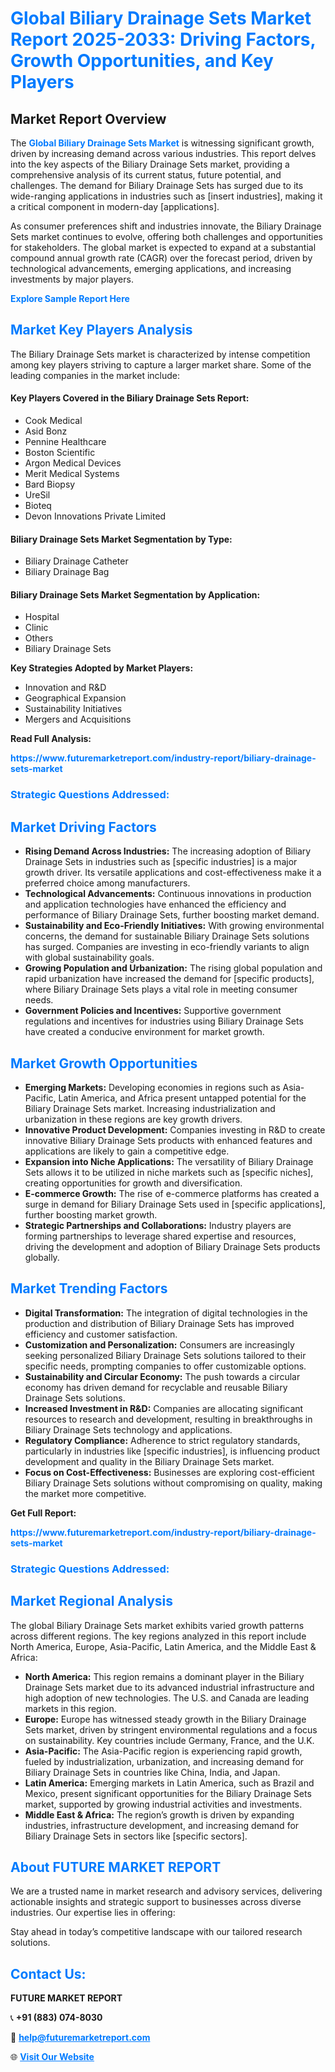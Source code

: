 <h1 style="color: #007BFF;">Global Biliary Drainage Sets Market Report 2025-2033: Driving Factors, Growth Opportunities, and Key Players</h1>

<section id="overview">
<h2>Market Report Overview</h2>
<p>The <a href="https://www.futuremarketreport.com/industry-report/biliary-drainage-sets-market" style="color: #007BFF; text-decoration: none;"><strong>Global Biliary Drainage Sets Market</strong></a> is witnessing significant growth, driven by increasing demand across various industries. This report delves into the key aspects of the Biliary Drainage Sets market, providing a comprehensive analysis of its current status, future potential, and challenges. The demand for Biliary Drainage Sets has surged due to its wide-ranging applications in industries such as [insert industries], making it a critical component in modern-day [applications].</p>
<p>As consumer preferences shift and industries innovate, the Biliary Drainage Sets market continues to evolve, offering both challenges and opportunities for stakeholders. The global market is expected to expand at a substantial compound annual growth rate (CAGR) over the forecast period, driven by technological advancements, emerging applications, and increasing investments by major players.</p>
</section>

<section id="overview">
<p><a href="https://www.futuremarketreport.com/request-sample/reportId=123582" style="color: #007BFF; text-decoration: none;"><strong>Explore Sample Report Here</strong></a></p>
</section>

<section id="key-players">
<h2 style="color: #007BFF;">Market Key Players Analysis</h2>
<p>The Biliary Drainage Sets market is characterized by intense competition among key players striving to capture a larger market share. Some of the leading companies in the market include:</p>
<h4>Key Players Covered in the Biliary Drainage Sets Report:</h4>
<ul><li>Cook Medical</li><li>Asid Bonz</li><li>Pennine Healthcare</li><li>Boston Scientific</li><li>Argon Medical Devices</li><li>Merit Medical Systems</li><li>Bard Biopsy</li><li>UreSil</li><li>Bioteq</li><li>Devon Innovations Private Limited</li></ul>
<h4>Biliary Drainage Sets Market Segmentation by Type:</h4>
<ul><li>Biliary Drainage Catheter</li><li>Biliary Drainage Bag</li></ul>

<h4>Biliary Drainage Sets Market Segmentation by Application:</h4>
<ul><li>Hospital</li><li>Clinic</li><li>Others</li><li>Biliary Drainage Sets</li></ul>
<p><strong>Key Strategies Adopted by Market Players:</strong></p>
<ul>
<li>Innovation and R&D</li>
<li>Geographical Expansion</li>
<li>Sustainability Initiatives</li>
<li>Mergers and Acquisitions</li>
</ul>
</section>

<section>
<p><strong>Read Full Analysis: </strong></p><a href="https://www.futuremarketreport.com/industry-report/biliary-drainage-sets-market" style="color: #007BFF; text-decoration: none;"><strong>https://www.futuremarketreport.com/industry-report/biliary-drainage-sets-market</strong></a>
<h3 style="color: #007BFF;">Strategic Questions Addressed:</h3>
</section>

<section id="driving-factors">
<h2 style="color: #007BFF;">Market Driving Factors</h2>
<ul>
<li><strong>Rising Demand Across Industries:</strong> The increasing adoption of Biliary Drainage Sets in industries such as [specific industries] is a major growth driver. Its versatile applications and cost-effectiveness make it a preferred choice among manufacturers.</li>
<li><strong>Technological Advancements:</strong> Continuous innovations in production and application technologies have enhanced the efficiency and performance of Biliary Drainage Sets, further boosting market demand.</li>
<li><strong>Sustainability and Eco-Friendly Initiatives:</strong> With growing environmental concerns, the demand for sustainable Biliary Drainage Sets solutions has surged. Companies are investing in eco-friendly variants to align with global sustainability goals.</li>
<li><strong>Growing Population and Urbanization:</strong> The rising global population and rapid urbanization have increased the demand for [specific products], where Biliary Drainage Sets plays a vital role in meeting consumer needs.</li>
<li><strong>Government Policies and Incentives:</strong> Supportive government regulations and incentives for industries using Biliary Drainage Sets have created a conducive environment for market growth.</li>
</ul>
</section>

<section id="growth-opportunities">
<h2 style="color: #007BFF;">Market Growth Opportunities</h2>
<ul>
<li><strong>Emerging Markets:</strong> Developing economies in regions such as Asia-Pacific, Latin America, and Africa present untapped potential for the Biliary Drainage Sets market. Increasing industrialization and urbanization in these regions are key growth drivers.</li>
<li><strong>Innovative Product Development:</strong> Companies investing in R&D to create innovative Biliary Drainage Sets products with enhanced features and applications are likely to gain a competitive edge.</li>
<li><strong>Expansion into Niche Applications:</strong> The versatility of Biliary Drainage Sets allows it to be utilized in niche markets such as [specific niches], creating opportunities for growth and diversification.</li>
<li><strong>E-commerce Growth:</strong> The rise of e-commerce platforms has created a surge in demand for Biliary Drainage Sets used in [specific applications], further boosting market growth.</li>
<li><strong>Strategic Partnerships and Collaborations:</strong> Industry players are forming partnerships to leverage shared expertise and resources, driving the development and adoption of Biliary Drainage Sets products globally.</li>
</ul>
</section>

<section id="trending-factors">
<h2 style="color: #007BFF;">Market Trending Factors</h2>
<ul>
<li><strong>Digital Transformation:</strong> The integration of digital technologies in the production and distribution of Biliary Drainage Sets has improved efficiency and customer satisfaction.</li>
<li><strong>Customization and Personalization:</strong> Consumers are increasingly seeking personalized Biliary Drainage Sets solutions tailored to their specific needs, prompting companies to offer customizable options.</li>
<li><strong>Sustainability and Circular Economy:</strong> The push towards a circular economy has driven demand for recyclable and reusable Biliary Drainage Sets solutions.</li>
<li><strong>Increased Investment in R&D:</strong> Companies are allocating significant resources to research and development, resulting in breakthroughs in Biliary Drainage Sets technology and applications.</li>
<li><strong>Regulatory Compliance:</strong> Adherence to strict regulatory standards, particularly in industries like [specific industries], is influencing product development and quality in the Biliary Drainage Sets market.</li>
<li><strong>Focus on Cost-Effectiveness:</strong> Businesses are exploring cost-efficient Biliary Drainage Sets solutions without compromising on quality, making the market more competitive.</li>
</ul>
</section>

<section>
<p><strong>Get Full Report: </strong></p><a href="https://www.futuremarketreport.com/industry-report/biliary-drainage-sets-market" style="color: #007BFF; text-decoration: none;"><strong>https://www.futuremarketreport.com/industry-report/biliary-drainage-sets-market</strong></a>
<h3 style="color: #007BFF;">Strategic Questions Addressed:</h3>
</section>


<section id="regional-analysis">
<h2 style="color: #007BFF;">Market Regional Analysis</h2>
<p>The global Biliary Drainage Sets market exhibits varied growth patterns across different regions. The key regions analyzed in this report include North America, Europe, Asia-Pacific, Latin America, and the Middle East & Africa:</p>
<ul>
<li><strong>North America:</strong> This region remains a dominant player in the Biliary Drainage Sets market due to its advanced industrial infrastructure and high adoption of new technologies. The U.S. and Canada are leading markets in this region.</li>
<li><strong>Europe:</strong> Europe has witnessed steady growth in the Biliary Drainage Sets market, driven by stringent environmental regulations and a focus on sustainability. Key countries include Germany, France, and the U.K.</li>
<li><strong>Asia-Pacific:</strong> The Asia-Pacific region is experiencing rapid growth, fueled by industrialization, urbanization, and increasing demand for Biliary Drainage Sets in countries like China, India, and Japan.</li>
<li><strong>Latin America:</strong> Emerging markets in Latin America, such as Brazil and Mexico, present significant opportunities for the Biliary Drainage Sets market, supported by growing industrial activities and investments.</li>
<li><strong>Middle East & Africa:</strong> The region’s growth is driven by expanding industries, infrastructure development, and increasing demand for Biliary Drainage Sets in sectors like [specific sectors].</li>
</ul>
</section>

<footer>
<h2 style="color: #007BFF;">About FUTURE MARKET REPORT</h2>
<p>We are a trusted name in market research and advisory services, delivering actionable insights and strategic support to businesses across diverse industries. Our expertise lies in offering:</p>

<p>Stay ahead in today’s competitive landscape with our tailored research solutions.</p>

<h2 style="color: #007BFF;">Contact Us:</h2>
<p><strong>FUTURE MARKET REPORT</strong></p>
<p>📞 <strong>+91 (883) 074-8030</strong></p>
<p>📧 <strong><a href="mailto:help@futuremarketreport.com" style="color: #007BFF;">help@futuremarketreport.com</a></strong></p>
<p>🌐 <strong><a href="https://www.futuremarketreport.com/" style="color: #007BFF;">Visit Our Website</a></strong></p>
</footer>